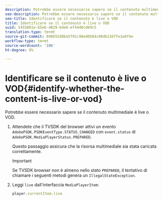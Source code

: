 ```yaml
---
description: Potrebbe essere necessario sapere se il contenuto multimediale è live o VOD.
seo-description: Potrebbe essere necessario sapere se il contenuto multimediale è live o VOD.
seo-title: Identificare se il contenuto è live o VOD
title: Identificare se il contenuto è live o VOD
uuid: 5455801e-b5eb-4829-bde6-ef4440cd69c5
translation-type: tm+mt
source-git-commit: 040655d8ba5f91c98ed0584c08db226ffe1e0f4e
workflow-type: tm+mt
source-wordcount: '106'
ht-degree: 0%

---
```



# Identificare se il contenuto è live o VOD{#identify-whether-the-content-is-live-or-vod}

Potrebbe essere necessario sapere se il contenuto multimediale è live o VOD.

1. Attendete che il TVSDK del browser attivi un evento `AdobePSDK.PSDKEventType.STATUS_CHANGED` con `event.status` di `AdobePSDK.MediaPlayerStatus.PREPARED`.

   Questo passaggio assicura che la risorsa multimediale sia stata caricata correttamente.

   >[!IMPORTANT]
   >
   >Se TVSDK browser non è almeno nello stato `PREPARED`, il tentativo di chiamare i seguenti metodi genera un `IllegalStateException`.

1. Leggi `live` dall&#39;interfaccia `MediaPlayerItem`:

   ```js
   player.currentItem.live
   ```

